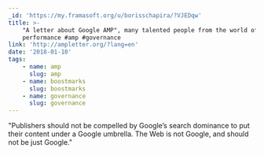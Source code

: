 ```yaml
---
_id: 'https://my.framasoft.org/u/borisschapira/?VJEDqw'
title: >-
    "A letter about Google AMP", many talented people from the world of web
    performance #amp #governance
link: 'http://ampletter.org/?lang=en'
date: '2018-01-10'
tags:
    - name: amp
      slug: amp
    - name: boostmarks
      slug: boostmarks
    - name: governance
      slug: governance
---
```


<div class="markdown"><p>&quot;Publishers should not be compelled by Google’s search dominance to put their content under a Google umbrella. The Web is not Google, and should not be just Google.&quot;
</p></div>
